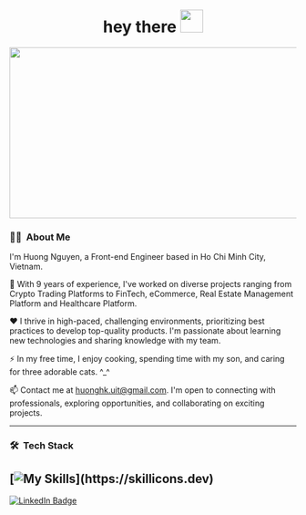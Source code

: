 <h1 align="center">hey there <img src="https://media.giphy.com/media/hvRJCLFzcasrR4ia7z/giphy.gif" width="40"></h1>

<p align="center"><img src="https://media.giphy.com/media/LMcB8XospGZO8UQq87/giphy.gif" width="600" height="300"  /></p>

### :woman_technologist: &nbsp;About Me

I'm Huong Nguyen, a Front-end Engineer based in Ho Chi Minh City, Vietnam.

🔭 With 9 years of experience, I've worked on diverse projects ranging from Crypto Trading Platforms to FinTech, eCommerce, Real Estate Management Platform and Healthcare Platform.

❤️ I thrive in high-paced, challenging environments, prioritizing best practices to develop top-quality products. I'm passionate about learning new technologies and sharing knowledge with my team.

⚡ In my free time, I enjoy cooking, spending time with my son, and caring for three adorable cats. ^_^

📫 Contact me at huonghk.uit@gmail.com. I'm open to connecting with professionals, exploring opportunities, and collaborating on exciting projects.

---

### 🛠 &nbsp;Tech Stack

[![My Skills](https://skillicons.dev/icons?i=js,ts,html,css,react,nextjs,tailwind,styledcomponents,)](https://skillicons.dev)
---

<a href="https://www.linkedin.com/in/huongdevvn"><img src="https://img.shields.io/badge/LinkedIn-blue?style=for-the-badge&logo=linkedin&logoColor=white" alt="LinkedIn Badge"></a>

